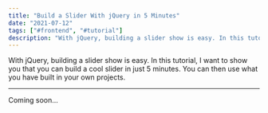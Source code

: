 ```yaml
---
title: "Build a Slider With jQuery in 5 Minutes"
date: "2021-07-12"
tags: ["#frontend", "#tutorial"]
description: "With jQuery, building a slider show is easy. In this tutorial, I want to show you that you can build a cool slider in just 5 minutes."
---
```


With jQuery, building a slider show is easy. In this tutorial, I want to show you that you can build a cool slider in just 5 minutes. You can then use what you have built in your own projects.
___

Coming soon...